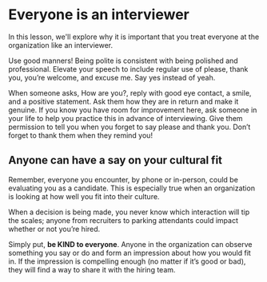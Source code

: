 # Everyone is an interviewer

In this lesson, we'll explore why it is important that you treat everyone at the organization like an interviewer.

Use good manners! Being polite is consistent with being polished and professional. Elevate your speech to include regular use of please, thank you, you’re welcome, and excuse me. Say yes instead of yeah.

When someone asks, How are you?, reply with good eye contact, a smile, and a positive statement. Ask them how they are in return and make it genuine. If you know you have room for improvement here, ask someone in your life to help you practice this in advance of interviewing. Give them permission to tell you when you forget to say please and thank you. Don’t forget to thank them when they remind you!

## Anyone can have a say on your cultural fit

Remember, everyone you encounter, by phone or in-person, could be evaluating you as a candidate. This is especially true when an organization is looking at how well you fit into their culture.

When a decision is being made, you never know which interaction will tip the scales; anyone from recruiters to parking attendants could impact whether or not you’re hired.

Simply put, **be KIND to everyone**. Anyone in the organization can observe something you say or do and form an impression about how you would fit in. If the impression is compelling enough (no matter if it’s good or bad), they will find a way to share it with the hiring team.
